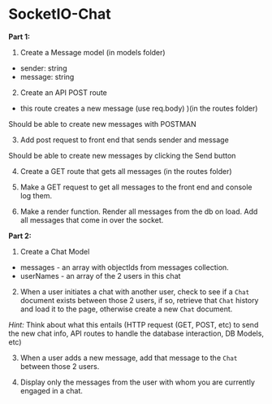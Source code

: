 # SocketIO-Chat

**Part 1:**

1. Create a Message model (in models folder)
 * sender: string
 * message: string

2. Create an API POST route
 * this route creates a new message (use req.body) )(in the routes folder)

Should be able to create new messages with POSTMAN

3. Add post request to front end that sends sender and message

Should be able to create new messages by clicking the Send button

4. Create a GET route that gets all messages (in the routes folder)

5. Make a GET request to get all messages to the front end and console log them.

6. Make a render function. Render all messages from the db on load. Add all messages that come in over the socket.

**Part 2:**

1. Create a Chat Model
  * messages - an array with objectIds from messages collection. 
  * userNames - an array of the 2 users in this chat

2. When a user initiates a chat with another user, check to see if a `Chat` document exists between those 2 users, if so, retrieve that `Chat` history and load it to the page, otherwise create a new `Chat` document. 

*Hint:* Think about what this entails (HTTP request (GET, POST, etc) to send the new chat info, API routes to handle the database interaction, DB Models, etc)

3. When a user adds a new message, add that message to the `Chat` between those 2 users.

4. Display only the messages from the user with whom you are currently engaged in a chat. 
